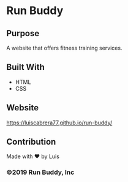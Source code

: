 # Run Buddy

## Purpose
A website that offers fitness training services.

## Built With
* HTML
* CSS

## Website
https://luiscabrera77.github.io/run-buddy/

## Contribution
Made with ❤️ by Luis

### ©️2019 Run Buddy, Inc 
